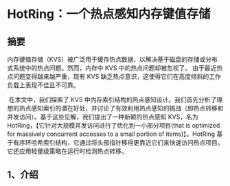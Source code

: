 # HotRing：一个热点感知内存键值存储



## 摘要

​		内存键值存储（KVS）被广泛用于缓存热点数据，以解决基于磁盘的存储或分布式系统中的热点问题。然而，内存中 KVS 中的热点问题却被忽视了。 由于最近热点问题变得越来越严重，现有 KVS 缺乏热点意识，这使得它们在高度倾斜的工作负载上表现不佳且不可靠。

​		在本文中，我们探索了 KVS 中内存索引结构的热点感知设计。我们首先分析了理想的热点感知索引的潜在好处，并讨论了有效利用热点感知的挑战（即热点转移和并发访问）。基于这些见解，我们提出了一种新颖的热点感知 KVS，名为 HotRing，【它针对大规模并发访问进行了优化到一小部分项目(that is optimized for massively concurrent accesses to a small portion of items)】。HotRing 基于有序环哈希索引结构，它通过将头部指针移得更靠近它们来快速访问热点项目。它还应用轻量级策略在运行时检测热点转移。

## 1、介绍